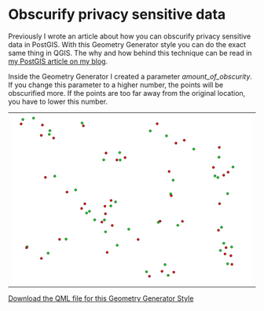# Obscurify privacy sensitive data
Previously I wrote an article about how you can obscurify privacy sensitive data in PostGIS.  With this Geometry Generator style you can do the exact same thing in QGIS.  The why and how behind this technique can be read in [my PostGIS article on my blog](https://stuyts.xyz/2018/05/31/obscurify-privacy-sensitive-data-with-postgis/).

Inside the Geometry Generator I created a parameter *amount_of_obscurity*. If you change this parameter to a higher number, the points will be obscurified more.  If the points are too far away from the original location, you have to lower this number.


<table><tr><td><a href="https://gitlab.com/GIS-projects/qgis-geometry-generator-examples/raw/master/QML-files/obscurify_privacy_sensitive_data/obscurify_privacy_sensitive_data.qml?inline=false"><img src="../../Example_images/obscurify_privacy_sensitive_data.png"></a></td></tr></table> 

[Download the QML file for this Geometry Generator Style](https://gitlab.com/GIS-projects/qgis-geometry-generator-examples/raw/master/QML-files/obscurify_privacy_sensitive_data/obscurify_privacy_sensitive_data.qml?inline=false)
